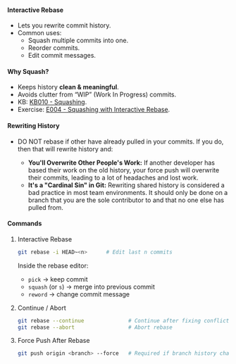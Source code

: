 #### **Interactive Rebase**

- Lets you rewrite commit history.
- Common uses:
    - Squash multiple commits into one.
    - Reorder commits.
    - Edit commit messages.

#### **Why Squash?**

- Keeps history **clean & meaningful**.
- Avoids clutter from “WIP” (Work In Progress) commits.
- KB: [KB010 - Squashing](../KBs/KB010%20-%20Squashing.md).
- Exercise: [E004 - Squashing with Interactive Rebase](../Exercises/E004%20-%20Squashing%20with%20Interactive%20Rebase.md).
#### **Rewriting History**

- DO NOT rebase if other have already pulled in your commits. If you do, then that will rewrite history and:

	- **You'll Overwrite Other People's Work:** If another developer has based their work on the old history, your force push will overwrite their commits, leading to a lot of headaches and lost work.
	- **It's a "Cardinal Sin" in Git:** Rewriting shared history is considered a bad practice in most team environments. It should only be done on a branch that you are the sole contributor to and that no one else has pulled from.

#### **Commands**

1. Interactive Rebase

    ```bash
    git rebase -i HEAD~<n>      # Edit last n commits
    ```

    Inside the rebase editor:
	- `pick` → keep commit
	- `squash` (or `s`) → merge into previous commit
	- `reword` → change commit message

2. Continue / Abort
	```bash
	git rebase --continue              # Continue after fixing conflicts
	git rebase --abort                 # Abort rebase
	```
3. Force Push After Rebase
	```bash
	git push origin <branch> --force   # Required if branch history changed
	```
